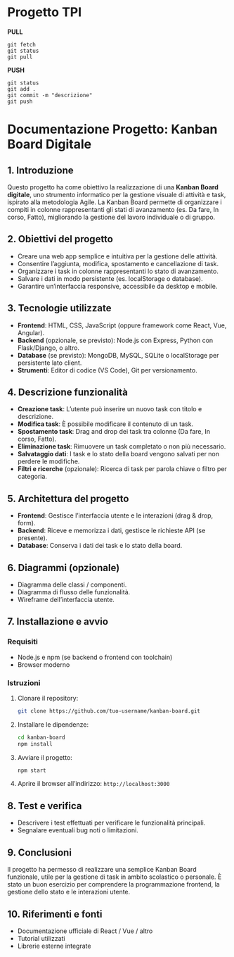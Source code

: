# Progetto TPI
**PULL**
```
git fetch
git status
git pull
```
**PUSH**
```
git status
git add .
git commit -m "descrizione"
git push
```


# Documentazione Progetto: Kanban Board Digitale

## 1. Introduzione

Questo progetto ha come obiettivo la realizzazione di una **Kanban Board digitale**, uno strumento informatico per la gestione visuale di attività e task, ispirato alla metodologia Agile. La Kanban Board permette di organizzare i compiti in colonne rappresentanti gli stati di avanzamento (es. Da fare, In corso, Fatto), migliorando la gestione del lavoro individuale o di gruppo.

## 2. Obiettivi del progetto

* Creare una web app semplice e intuitiva per la gestione delle attività.
* Consentire l’aggiunta, modifica, spostamento e cancellazione di task.
* Organizzare i task in colonne rappresentanti lo stato di avanzamento.
* Salvare i dati in modo persistente (es. localStorage o database).
* Garantire un’interfaccia responsive, accessibile da desktop e mobile.

## 3. Tecnologie utilizzate

* **Frontend**: HTML, CSS, JavaScript (oppure framework come React, Vue, Angular).
* **Backend** (opzionale, se previsto): Node.js con Express, Python con Flask/Django, o altro.
* **Database** (se previsto): MongoDB, MySQL, SQLite o localStorage per persistente lato client.
* **Strumenti**: Editor di codice (VS Code), Git per versionamento.

## 4. Descrizione funzionalità

* **Creazione task**: L’utente può inserire un nuovo task con titolo e descrizione.
* **Modifica task**: È possibile modificare il contenuto di un task.
* **Spostamento task**: Drag and drop dei task tra colonne (Da fare, In corso, Fatto).
* **Eliminazione task**: Rimuovere un task completato o non più necessario.
* **Salvataggio dati**: I task e lo stato della board vengono salvati per non perdere le modifiche.
* **Filtri e ricerche** (opzionale): Ricerca di task per parola chiave o filtro per categoria.

## 5. Architettura del progetto

* **Frontend**: Gestisce l’interfaccia utente e le interazioni (drag & drop, form).
* **Backend**: Riceve e memorizza i dati, gestisce le richieste API (se presente).
* **Database**: Conserva i dati dei task e lo stato della board.

## 6. Diagrammi (opzionale)

* Diagramma delle classi / componenti.
* Diagramma di flusso delle funzionalità.
* Wireframe dell’interfaccia utente.

## 7. Installazione e avvio

### Requisiti

* Node.js e npm (se backend o frontend con toolchain)
* Browser moderno

### Istruzioni

1. Clonare il repository:

   ```bash
   git clone https://github.com/tuo-username/kanban-board.git
   ```
2. Installare le dipendenze:

   ```bash
   cd kanban-board
   npm install
   ```
3. Avviare il progetto:

   ```bash
   npm start
   ```
4. Aprire il browser all’indirizzo: `http://localhost:3000`

## 8. Test e verifica

* Descrivere i test effettuati per verificare le funzionalità principali.
* Segnalare eventuali bug noti o limitazioni.

## 9. Conclusioni

Il progetto ha permesso di realizzare una semplice Kanban Board funzionale, utile per la gestione di task in ambito scolastico o personale. È stato un buon esercizio per comprendere la programmazione frontend, la gestione dello stato e le interazioni utente.

## 10. Riferimenti e fonti

* Documentazione ufficiale di React / Vue / altro
* Tutorial utilizzati
* Librerie esterne integrate
